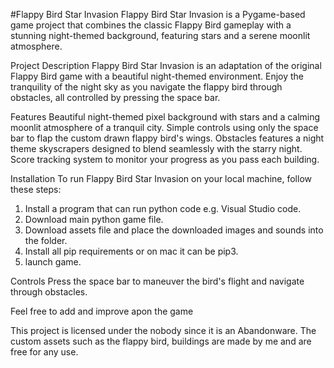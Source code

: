 #Flappy Bird Star Invasion
Flappy Bird Star Invasion is a Pygame-based game project that combines the classic Flappy Bird gameplay with a stunning night-themed background, featuring stars and a serene moonlit atmosphere.

Project Description
Flappy Bird Star Invasion is an adaptation of the original Flappy Bird game with a beautiful night-themed environment. Enjoy the tranquility of the night sky as you navigate the flappy bird through obstacles, all controlled by pressing the space bar.

Features
Beautiful night-themed pixel background with stars and a calming moonlit atmosphere of a tranquil city.
Simple controls using only the space bar to flap the custom drawn flappy bird's wings.
Obstacles features a night theme skyscrapers designed to blend seamlessly with the starry night.
Score tracking system to monitor your progress as you pass each building.

Installation
To run Flappy Bird Star Invasion on your local machine, follow these steps:
1. Install a program that can run python code e.g. Visual Studio code.
2. Download main python game file.
3. Download assets file and place the downloaded images and sounds into the folder.
4. Install all pip requirements or on mac it can be pip3.
5. launch game.

Controls
Press the space bar to maneuver the bird's flight and navigate through obstacles.

Feel free to add and improve apon the game 

This project is licensed under the nobody since it is an Abandonware.
The custom assets such as the flappy bird, buildings are made by me and are free for any use.
